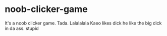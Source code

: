 # noob-clicker-game
It's a noob clicker game. Tada.
Lalalalala Kaeo likes dick he like the big dick in da ass.
stupid

